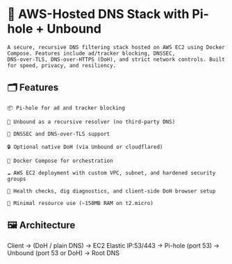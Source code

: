 # 🔐 AWS-Hosted DNS Stack with Pi-hole + Unbound

    A secure, recursive DNS filtering stack hosted on AWS EC2 using Docker Compose. Features include ad/tracker blocking, DNSSEC, 
    DNS-over-TLS, DNS-over-HTTPS (DoH), and strict network controls. Built for speed, privacy, and resiliency.

## 🗂️ Features

    📦 Pi-hole for ad and tracker blocking

    🔁 Unbound as a recursive resolver (no third-party DNS)

    🔐 DNSSEC and DNS-over-TLS support

    🔒 Optional native DoH (via Unbound or cloudflared)

    🧩 Docker Compose for orchestration

    ☁️ AWS EC2 deployment with custom VPC, subnet, and hardened security groups

    🧪 Health checks, dig diagnostics, and client-side DoH browser setup

    🎯 Minimal resource use (~150MB RAM on t2.micro)

## 🖼️ Architecture

Client → (DoH / plain DNS) → EC2 Elastic IP:53/443
          → Pi-hole (port 53) → Unbound (port 53 or DoH) → Root DNS
